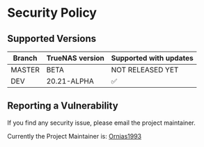 # Security Policy

## Supported Versions

| Branch | TrueNAS version | Supported with updates          |
| ------- | ------- |------------------ |
| MASTER   | BETA |  NOT RELEASED YET |
| DEV   | 20.21-ALPHA |  :white_check_mark: |

## Reporting a Vulnerability

If you find any security issue, please email the project maintainer.

Currently the Project Maintainer is:
[Ornias1993](https://github.com/Ornias1993)


